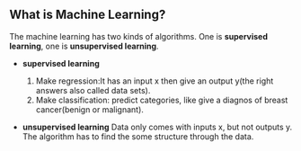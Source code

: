 <head>
  <script src="https://cdn.mathjax.org/mathjax/latest/MathJax.js?config=TeX-AMS-MML_HTMLorMML" type="text/javascript"></script>
  <script type="text/x-mathjax-config">
    MathJax.Hub.Config({
      tex2jax: {
      skipTags: ['script', 'noscript', 'style', 'textarea', 'pre'],
      inlineMath: [['$','$']]
      }
    });
  </script>
</head>

## What is Machine Learning?

The machine learning has two kinds of algorithms. One is **supervised learning**, one is **unsupervised  learning**.

- **supervised learning**
  1. Make regression:It has an input x then give an output y(the right answers also called data sets).
  2. Make classification: predict categories, like give a diagnos of breast cancer(benign or malignant).

- **unsupervised learning**
  Data only comes with inputs x, but not outputs y. The algorithm has to find the some structure through the data. 